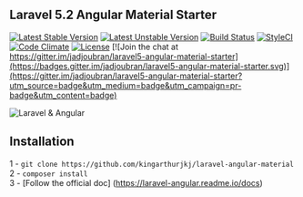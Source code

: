 ## Laravel 5.2 Angular Material Starter

[![Latest Stable Version](https://poser.pugx.org/jadjoubran/laravel5-angular-material-starter/v/stable)](https://packagist.org/packages/jadjoubran/laravel5-angular-material-starter)
[![Latest Unstable Version](https://poser.pugx.org/jadjoubran/laravel5-angular-material-starter/v/unstable)](https://packagist.org/packages/jadjoubran/laravel5-angular-material-starter)
[![Build Status](https://travis-ci.org/jadjoubran/laravel5-angular-material-starter.svg?branch=master)](https://travis-ci.org/jadjoubran/laravel5-angular-material-starter)
[![StyleCI](https://styleci.io/repos/34944760/shield?style=flat)](https://styleci.io/repos/34944760)
[![Code Climate](https://codeclimate.com/github/jadjoubran/laravel5-angular-material-starter/badges/gpa.svg)](https://codeclimate.com/github/jadjoubran/laravel5-angular-material-starter)
[![License](https://poser.pugx.org/jadjoubran/laravel5-angular-material-starter/license)](https://packagist.org/packages/jadjoubran/laravel5-angular-material-starter)
[![Join the chat at https://gitter.im/jadjoubran/laravel5-angular-material-starter](https://badges.gitter.im/jadjoubran/laravel5-angular-material-starter.svg)](https://gitter.im/jadjoubran/laravel5-angular-material-starter?utm_source=badge&utm_medium=badge&utm_campaign=pr-badge&utm_content=badge)

![Laravel & Angular](http://i.imgur.com/CwQy3Il.png)


## Installation

1 - ```git clone https://github.com/kingarthurjkj/laravel-angular-material``` </br>
2 - ```composer install``` </br>
3 - [Follow the official doc] (https://laravel-angular.readme.io/docs)

